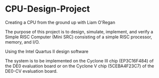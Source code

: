 # CPU-Design-Project
Creating a CPU from the ground up with Liam O'Regan 

The purpose of this project is to design, simulate, implement, and verify a Simple RISC Computer (Mini SRC)
consisting of a simple RISC processor, memory, and I/O.

Using the Intel Quartus II design software 

The system is to be implemented on the Cyclone III chip (EP3C16F484) of the DE0 evaluation board
or on the Cyclone V chip (5CEBA4F23C7) of the DE0-CV evaluation board.
